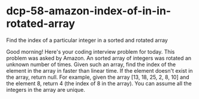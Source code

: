 # dcp-58-amazon-index-of-in-in-rotated-array
Find the index of a particular integer in a sorted and rotated array


Good morning! Here's your coding interview problem for today.
This problem was asked by Amazon.
An sorted array of integers was rotated an unknown number of times.
Given such an array, find the index of the element in the array in faster than linear time. If the element doesn't exist in the array, return null.
For example, given the array [13, 18, 25, 2, 8, 10] and the element 8, return 4 (the index of 8 in the array).
You can assume all the integers in the array are unique.
